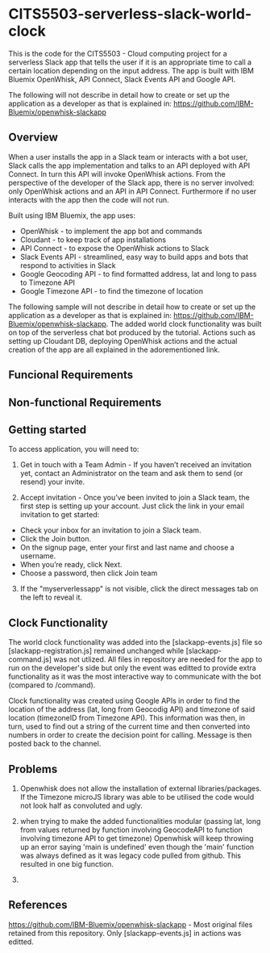 # CITS5503-serverless-slack-world-clock

This is the code for the CITS5503 - Cloud computing project for a serverless Slack app that tells the user if it is an appropriate time to call a certain location depending on the input address. The app is built with IBM Bluemix OpenWhisk, API Connect, Slack Events API and Google API.

The following will not describe in detail how to create or set up the application as a developer as that is explained in: https://github.com/IBM-Bluemix/openwhisk-slackapp

## Overview

When a user installs the app in a Slack team or interacts with a bot user, Slack calls the app implementation and talks to an API deployed with API Connect. In turn this API will invoke OpenWhisk actions. From the perspective of the developer of the Slack app, there is no server involved: only OpenWhisk actions and an API in API Connect. Furthermore if no user interacts with the app then the code will not run.

Built using IBM Bluemix, the app uses:

 * OpenWhisk - to implement the app bot and commands
 * Cloudant - to keep track of app installations
 * API Connect - to expose the OpenWhisk actions to Slack
 * Slack Events API - streamlined, easy way to build apps and bots that respond to activities in Slack
 * Google Geocoding API - to find formatted address, lat and long to pass to Timezone API
 * Google Timezone API - to find the timezone of location

The following sample will not describe in detail how to create or set up the application as a developer as that is explained in: https://github.com/IBM-Bluemix/openwhisk-slackapp. The added world clock functionality was built on top of the serverless chat bot produced by the tutorial. Actions such as setting up Cloudant DB, deploying OpenWhisk actions and the actual creation of the app are all explained in the adorementioned link.


## Funcional Requirements


## Non-functional Requirements


## Getting started

To access application, you will need to:

1. Get in touch with a Team Admin - If you haven’t received an invitation yet, contact an Administrator on the team and ask them to 
send (or resend) your invite.

2. Accept invitation - Once you’ve been invited to join a Slack team, the first step is setting up your account. Just click the link
 in your email invitation to get started:
 
 * Check your inbox for an invitation to join a Slack team.  
 * Click the Join button.
 * On the signup page, enter your first and last name and choose a username.
 * When you’re ready, click Next.
 * Choose a password, then click Join team

3. If the "myserverlessapp" is not visible, click the direct messages tab on the left to reveal it.

## Clock Functionality

The world clock functionality was added into the [slackapp-events.js] file so [slackapp-registration.js] remained unchanged while [slackapp-command.js] was not utlized. All files in repository are needed for the app to run on the developer's side but only the event was editted to provide extra functionality as it was the most interactive way to communicate with the bot (compared to /command). 

Clock functionality was created using Google APIs in order to find the location of the address (lat, long from Geocodig API) and 
timezone of said location (timezoneID from Timezone API). This information was then, in turn, used to find out a string of the
current time and then converted into numbers in order to create the decision point for calling. Message is then posted back to the channel.

## Problems

1. Openwhisk does not allow the installation of external libraries/packages. If the Timezone microJS library was able to be utilised
the code would not look half as convoluted and ugly.

2. when trying to make the added functionalities modular (passing lat, long from values returned by function involving GeocodeAPI to function involving timezone API to get timezone) Openwhisk will keep throwing up an error saying 'main is undefined' even
though the 'main' function was always defined as it was legacy code pulled from github. This resulted in one big function.

3. 
## References

https://github.com/IBM-Bluemix/openwhisk-slackapp - Most original files retained from this repository. Only  [slackapp-events.js]
in actions was editted.


